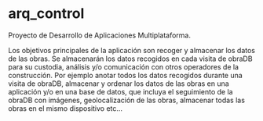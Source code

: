 # arq_control
Proyecto de Desarrollo de Aplicaciones Multiplataforma.

Los objetivos principales de la aplicación son recoger y almacenar los datos de las obras.
Se almacenarán los datos recogidos en cada visita de obraDB para su custodia,
  análisis y/o comunicación con otros operadores de la construcción.
Por ejemplo anotar todos los datos recogidos durante una visita de obraDB,
  almacenar y ordenar los datos de las obras en una aplicación y/o en una base de datos, 
  que incluya el seguimiento de la obraDB con imágenes, geolocalización de las obras,
  almacenar todas las obras en el mismo dispositivo etc…
